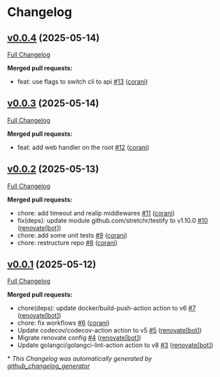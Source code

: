 # Changelog

## [v0.0.4](https://github.com/corani/naas/tree/v0.0.4) (2025-05-14)

[Full Changelog](https://github.com/corani/naas/compare/v0.0.3...v0.0.4)

**Merged pull requests:**

- feat: use flags to switch cli to api [\#13](https://github.com/corani/naas/pull/13) ([corani](https://github.com/corani))

## [v0.0.3](https://github.com/corani/naas/tree/v0.0.3) (2025-05-14)

[Full Changelog](https://github.com/corani/naas/compare/v0.0.2...v0.0.3)

**Merged pull requests:**

- feat: add web handler on the root [\#12](https://github.com/corani/naas/pull/12) ([corani](https://github.com/corani))

## [v0.0.2](https://github.com/corani/naas/tree/v0.0.2) (2025-05-13)

[Full Changelog](https://github.com/corani/naas/compare/v0.0.1...v0.0.2)

**Merged pull requests:**

- chore: add timeout and realip middlewares [\#11](https://github.com/corani/naas/pull/11) ([corani](https://github.com/corani))
- fix\(deps\): update module github.com/stretchr/testify to v1.10.0 [\#10](https://github.com/corani/naas/pull/10) ([renovate[bot]](https://github.com/apps/renovate))
- chore: add some unit tests [\#9](https://github.com/corani/naas/pull/9) ([corani](https://github.com/corani))
- chore: restructure repo [\#8](https://github.com/corani/naas/pull/8) ([corani](https://github.com/corani))

## [v0.0.1](https://github.com/corani/naas/tree/v0.0.1) (2025-05-12)

[Full Changelog](https://github.com/corani/naas/compare/73cf5823ef15a9611f44293aadd7656695ec35bc...v0.0.1)

**Merged pull requests:**

- chore\(deps\): update docker/build-push-action action to v6 [\#7](https://github.com/corani/naas/pull/7) ([renovate[bot]](https://github.com/apps/renovate))
- chore: fix workflows [\#6](https://github.com/corani/naas/pull/6) ([corani](https://github.com/corani))
- Update codecov/codecov-action action to v5 [\#5](https://github.com/corani/naas/pull/5) ([renovate[bot]](https://github.com/apps/renovate))
- Migrate renovate config [\#4](https://github.com/corani/naas/pull/4) ([renovate[bot]](https://github.com/apps/renovate))
- Update golangci/golangci-lint-action action to v8 [\#3](https://github.com/corani/naas/pull/3) ([renovate[bot]](https://github.com/apps/renovate))



\* *This Changelog was automatically generated by [github_changelog_generator](https://github.com/github-changelog-generator/github-changelog-generator)*

